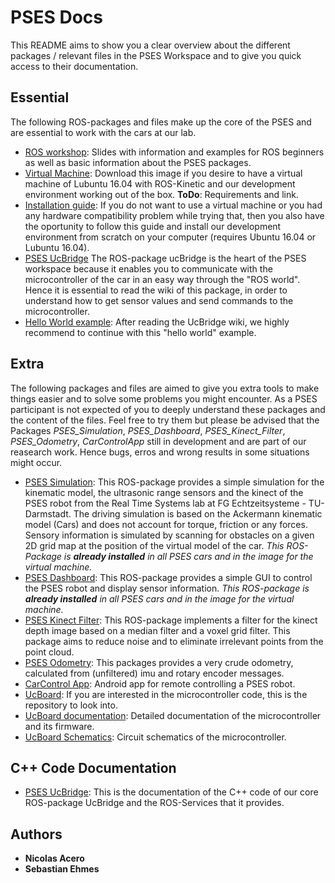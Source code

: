# PSES Docs

This README aims to show you a clear overview about the different packages / relevant files in the PSES Workspace and to give you quick access to their documentation.

## Essential
The following ROS-packages and files make up the core of the PSES and are essential to work with the cars at our lab. 
 * [ROS workshop](https://github.com/tud-pses/pses_docs/blob/master/PSES%20Einfu%CC%88hrung%20ROS.pdf): Slides with information and examples for ROS beginners as well as basic information about the PSES packages.
 * [Virtual Machine](todo): Download this image if you desire to have a virtual machine of Lubuntu 16.04 with ROS-Kinetic and our development environment working out of the box. **ToDo**: Requirements and link. 
 * [Installation guide](https://github.com/tud-pses/pses_docs/tree/master/installation-scripts): If you do not want to use a virtual machine or you had any hardware compatibility problem while trying that, then you also have the oportunity to follow this guide and install our development environment from scratch on your computer (requires Ubuntu 16.04 or Lubuntu 16.04).
 * [PSES UcBridge](https://github.com/tud-pses/pses_ucbridge/wiki) The ROS-package ucBridge is the heart of the PSES workspace because it enables you to communicate with the microcontroller of the car in an easy way through the "ROS world". Hence it is essential to read the wiki of this package, in order to understand how to get sensor values and send commands to the microcontroller.
 * [Hello World example](https://github.com/tud-pses/pses_helloworld): After reading the UcBridge wiki, we highly recommend to continue with this "hello world" example.

## Extra
The following packages and files are aimed to give you extra tools to make things easier and to solve some problems you might encounter. As a PSES participant is not expected of you to deeply understand these packages and the content of the files. Feel free to try them but please be advised that the Packages _PSES_Simulation_, _PSES_Dashboard_, _PSES_Kinect_Filter_, _PSES_Odometry_, _CarControlApp_ still in development and are part of our reasearch work. Hence bugs, erros and wrong results in some situations might occur.      
  * [PSES Simulation](https://github.com/tud-pses/pses_simulation/wiki): This ROS-package provides a simple simulation for the kinematic model, the ultrasonic range sensors and the kinect of the PSES robot from the Real Time Systems lab at FG Echtzeitsysteme - TU-Darmstadt. The driving simulation is based on the Ackermann kinematic model (Cars) and does not account for torque, friction or any forces. Sensory information is simulated by scanning for obstacles on a given 2D grid map at the position of the virtual model of the car. _This ROS-Package is **already installed** in all PSES cars and in the image for the virtual machine._ 
  * [PSES Dashboard](https://github.com/tud-pses/pses_dashboard/wiki): This ROS-package provides a simple GUI to control the PSES robot and display sensor information. _This ROS-package is **already installed** in all PSES cars and in the image for the virtual machine._  
  * [PSES Kinect Filter](https://github.com/tud-pses/pses_kinect_filter): This ROS-package implements a filter for the kinect depth image based on a median filter and a voxel grid filter. This package aims to reduce noise and to eliminate irrelevant points from the point cloud.
  * [PSES Odometry](https://github.com/tud-pses/pses_odometry): This packages provides a very crude odometry, calculated from (unfiltered) imu and rotary encoder messages.
  * [CarControl App](https://github.com/tud-pses/CarControl-App/wiki): Android app for remote controlling a PSES robot.
  * [UcBoard](https://github.com/tud-pses/ucboard): If you are interested in the microcontroller code, this is the repository to look into.
  * [UcBoard documentation](https://github.com/tud-pses/ucboard/blob/master/ucboard.pdf): Detailed documentation of the microcontroller and its firmware.
  * [UcBoard Schematics](https://github.com/tud-pses/ucboard/blob/master/ucboard_schematic.pdf): Circuit schematics of the microcontroller.

## C++ Code Documentation
  * [PSES UcBridge](https://tud-pses.github.io/pses_ucbridge/): This is the documentation of the C++ code of our core ROS-package UcBridge and the ROS-Services that it provides.

## Authors

* **Nicolas Acero**
* **Sebastian Ehmes** 

